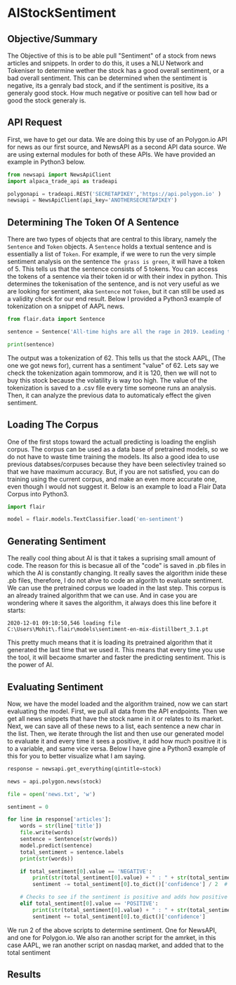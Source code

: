 # AIStockSentiment

## Objective/Summary
The Objective of this is to be able pull "Sentiment" of a stock from news articles and snippets. In order to do this, it uses a NLU Network and Tokeniser to determine wether the stock has a good overall sentiment, or a bad overall sentiment. This can be determined when the sentiment is negative, its a genraly bad stock, and if the sentiment is positive, its a generaly good stock. How much negative or positive can tell how bad or good the stock generaly is. 

## API Request
First, we have to get our data. We are doing this by use of an Polygon.io API for news as our first source, and NewsAPI as a second API data source. We are using external modules for both of these APIs. We have provided an example in Python3 below.
```python
from newsapi import NewsApiClient
import alpaca_trade_api as tradeapi

polygonapi = tradeapi.REST('SECRETAPIKEY','https://api.polygon.io' )
newsapi = NewsApiClient(api_key='ANOTHERSECRETAPIKEY')
```

## Determining The Token Of A Sentence
There are two types of objects that are central to this library, namely the `Sentence` and `Token` objects. A
`Sentence` holds a textual sentence and is essentially a list of `Token`. For example, if we were to run the very simple sentiment analysis on the sentence `The grass is green`, it will have a token of 5. This tells us that the sentence consists of 5 tokens. You can access the tokens of a sentence via their token id or with their index in python. This determines the tokenisation of the sentence, and is not very useful as we are looking for sentiment, aka `Sentence` not `Token`, but it can still be used as a validity check for our end result. Below I provided a Python3 example of tokenization on a snippet of AAPL news. 
```python
from flair.data import Sentence

sentence = Sentence('All-time highs are all the rage in 2019. Leading the pack, is the world’s most valuable company, Apple (AAPL). The tech giant’s share price added further muscle by closing December 17’s session at a new record high of $280.41 per share.The latest nudge upward came following news of the most recent détente')

print(sentence)
```
The output was a tokenization of 62. This tells us that the stock AAPL, (The one we got news for), current has a sentiment "value" of 62. Lets say we check the tokenization again tommorow, and it is 120, then we will not to buy this stock because the volatility is way too high. The value of the tokenization is saved to a .csv file every time someone runs an analysis. Then, it can analyze the previous data to automaticaly effect the given sentiment.

## Loading The Corpus
One of the first stops toward the actuall predicting is loading the english corpus. The corpus can be used as a data base of pretrained models, so we do not have to waste time training the models. Its also a good idea to use previous databses/corpuses because they have been selectivley trained so that we have maximum accuracy. But, if you are not satisfied, you can do training using the current corpus, and make an even more accurate one, even though I would not suggest it. Below is an example to load a Flair Data Corpus into Python3.
```python
import flair

model = flair.models.TextClassifier.load('en-sentiment')
```

## Generating Sentiment
The really cool thing about AI is that it takes a suprising small amount of code. The reason for this is becasue all of the "code" is saved in .pb files in which the AI is constantly changing. It really saves the algorithm inide these .pb files, therefore, I do not ahve to code an algorith to evaluate sentiment. We can use the pretrained corpus we loaded in the last step. This corpus is an already trained algorithm that we can use. And in case you are wondering where it saves the algorithm, it always does this line before it starts:
```shell
2020-12-01 09:10:50,546 loading file C:\Users\Mohit\.flair\models\sentiment-en-mix-distillbert_3.1.pt
```
This pretty much means that it is loading its pretrained algorithm that it generated the last time that we used it. This means that every time you use the tool, it will becaome smarter and faster the predicting sentiment. This is the power of AI. 

## Evaluating Sentiment
Now, we have the model loaded and the algorithm trained, now we can start evaluating the model. First, we pull all data from the API endpoints. Then we get all news snippets that have the stock name in it or relates to its market. Next, we can save all of these news to a list, each sentence a new char in the list. Then, we iterate through the list and then use our generated model to evaluate it and every time it sees a positive, it add how much positive it is to a variable, and same vice versa. Below I have gine a Python3 example of this for you to better visualize what I am saying.
```python
response = newsapi.get_everything(qintitle=stock)

news = api.polygon.news(stock)

file = open('news.txt', 'w')

sentiment = 0

for line in response['articles']:
    words = str(line['title'])
    file.write(words)
    sentence = Sentence(str(words))
    model.predict(sentence)
    total_sentiment = sentence.labels
    print(str(words))

    if total_sentiment[0].value == 'NEGATIVE':
        print(str(total_sentiment[0].value) + " : " + str(total_sentiment[0].to_dict()['confidence']))
        sentiment -= total_sentiment[0].to_dict()['confidence'] / 2  # Flair favors negative outcomes

    # Checks to see if the sentiment is positive and adds how positive flair thinks it is
    elif total_sentiment[0].value == 'POSITIVE':
        print(str(total_sentiment[0].value) + " : " + str(total_sentiment[0].to_dict()['confidence']))
        sentiment += total_sentiment[0].to_dict()['confidence']
```
We run 2 of the above scripts to determine sentiment. One for NewsAPI, and one for Polygon.io. We also ran another script for the amrket, in this case AAPL, we ran another script on nasdaq market, and added that to the total sentiment

## Results

